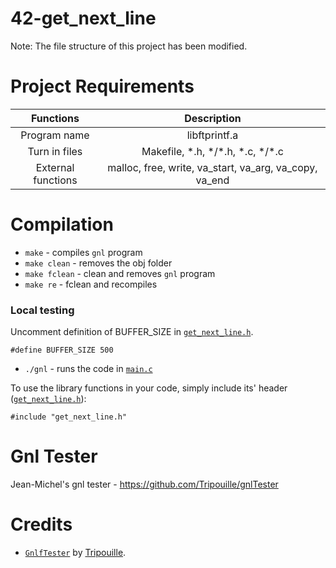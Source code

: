 # 42-get_next_line

Note: The file structure of this project has been modified.

# Project Requirements

|     Functions      |                      Description                       |
| :----------------: | :----------------------------------------------------: |
|    Program name    |                     libftprintf.a                      |
|   Turn in files    |         Makefile, \*.h, \*/\*.h, \*.c, \*/\*.c         |
| External functions | malloc, free, write, va_start, va_arg, va_copy, va_end |

# Compilation

- `make` - compiles `gnl` program
- `make clean` - removes the obj folder
- `make fclean` - clean and removes `gnl` program
- `make re` - fclean and recompiles

### Local testing

Uncomment definition of BUFFER_SIZE in [`get_next_line.h`](inc/get_next_line.h).

```
#define BUFFER_SIZE 500
```

- `./gnl` - runs the code in [`main.c`](main.c)

To use the library functions in your code, simply include its' header ([`get_next_line.h`](inc/get_next_line.h)):

```
#include "get_next_line.h"
```

# Gnl Tester

Jean-Michel's gnl tester - https://github.com/Tripouille/gnlTester

# Credits

- [`GnlfTester`](https://github.com/Tripouille/gnlTester) by [Tripouille](https://github.com/Tripouille).
